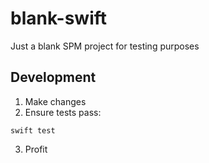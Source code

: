 # blank-swift
Just a blank SPM project for testing purposes

## Development

1. Make changes
2. Ensure tests pass:
```
swift test
```
3. Profit
